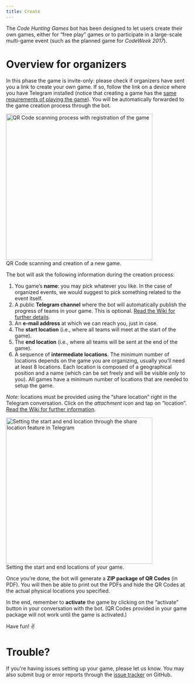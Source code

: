```yaml
---
title: Create
---
```


The *Code Hunting Games* bot has been designed to let users create their own games, either for “free play” games or to participate in a large-scale multi-game event (such as the planned game for *CodeWeek 2017*).

# Overview for organizers

In this phase the game is invite-only: please check if organizers have sent you a link to create your own game.
If so, follow the link on a device where you have Telegram installed (notice that creating a game has the [same requirements of playing the game](/play)).
You will be automatically forwarded to the game creation process through the bot.

<div class="anim-guide">
<img src="/assets/images/qrcode-scan.gif" width="400" alt="QR Code scanning process with registration of the game" />
<div class="didascaly">QR&nbsp;Code scanning and creation of a new game.</div>
</div>

The bot will ask the following information during the creation process:

1. You game’s **name**: you may pick whatever you like. In the case of organized events, we would suggest to pick something related to the event itself.
2. A public **Telegram channel** where the bot will automatically publish the progress of teams in your game. This is optional. [Read the Wiki for further details](https://github.com/CodeMOOC/TreasureHuntBot/wiki/Setting-up-a-public-channel).
3. An **e-mail address** at which we can reach you, just in case.
4. The **start location** (i.e., where all teams will meet at the start of the game).
5. The **end location** (i.e., where all teams will be sent at the end of the game).
6. A sequence of **intermediate locations**. The minimum number of locations depends on the game you are organizing, usually you’ll need at least 8 locations. Each location is composed of a geographical position and a name (which can be set freely and will be visible *only* to you). All games have a minimum number of locations that are needed to setup the game.

*Note:* locations must be provided using the “share location” right in the Telegram conversation. Click on the *attachment* icon and tap on “location”. [Read the Wiki for further information](https://github.com/CodeMOOC/TreasureHuntBot/wiki/Setting-up-game-locations).

<div class="anim-guide">
<img src="/assets/images/share-location.gif" width="400" alt="Setting the start and end location through the share location feature in Telegram" />
<div class="didascaly">Setting the start and end locations of your game.</div>
</div>

Once you’re done, the bot will generate a **ZIP package of QR Codes** (in PDF).
You will then be able to print out the PDFs and hide the QR Codes at the actual physical locations you specified.

In the end, remember to **activate** the game by clicking on the “activate” button in your conversation with the bot. (QR Codes provided in your game package will not work until the game is activated.)

Have fun! ✌

# Trouble?

If you're having issues setting up your game, please let us know.
You may also submit bug or error reports through the [issue tracker](https://github.com/CodeMOOC/TreasureHuntBot/issues) on GitHub.

